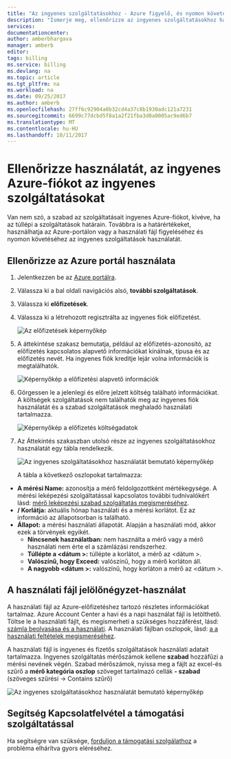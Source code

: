 ```yaml
---
title: "Az ingyenes szolgáltatásokhoz - Azure figyelő, és nyomon követése használata |} Microsoft Docs"
description: "Ismerje meg, ellenőrizze az ingyenes szolgáltatásokhoz használatát. Az Azure portál és a használati csv használ."
services: 
documentationcenter: 
author: amberbhargava
manager: amberb
editor: 
tags: billing
ms.service: billing
ms.devlang: na
ms.topic: article
ms.tgt_pltfrm: na
ms.workload: na
ms.date: 09/25/2017
ms.author: amberb
ms.openlocfilehash: 27ff6c92904a0b32cd4a37c8b1930adc121a7231
ms.sourcegitcommit: 6699c77dcbd5f8a1a2f21fba3d0a0005ac9ed6b7
ms.translationtype: MT
ms.contentlocale: hu-HU
ms.lasthandoff: 10/11/2017
---
```

# <a name="check-usage-of-free-services-included-with-your-azure-free-account"></a>Ellenőrizze használatát, az ingyenes Azure-fiókot az ingyenes szolgáltatásokat 

Van nem szó, a szabad az szolgáltatásait ingyenes Azure-fiókot, kivéve, ha az túllépi a szolgáltatások határain. Továbbra is a határértékeket, használhatja az Azure-portálon vagy a használati fájl figyeléséhez és nyomon követéséhez az ingyenes szolgáltatások használatát. 

## <a name="check-usage-on-the-azure-portal"></a>Ellenőrizze az Azure portál használata

1.  Jelentkezzen be az [Azure portálra]( http://portal.azure.com).

2.  Válassza ki a bal oldali navigációs alsó, **további szolgáltatások**.

3.  Válassza ki **előfizetések**.

4.  Válassza ki a létrehozott regisztrálta az ingyenes fiók előfizetést.

    ![Az előfizetések képernyőkép](./media/billing-check-usage-of-free-services/select-free-account-subscription.png)

5.  A áttekintése szakasz bemutatja, például az előfizetés-azonosító, az előfizetés kapcsolatos alapvető információkat kínálnak, típusa és az előfizetés nevét. Ha ingyenes fiók kreditje lejár volna információk is megtalálhatók.

    ![Képernyőkép a előfizetési alapvető információk](./media/billing-check-usage-of-free-services/subscription-essential-information.png)

6.  Görgessen le a jelenlegi és előre jelzett költség található információkat. A költségek szolgáltatások nem találhatók meg az ingyenes fiók használatát és a szabad szolgáltatások meghaladó használati tartalmazza. 

    ![Képernyőkép a előfizetés költségadatok](./media/billing-check-usage-of-free-services/subscription-cost-information.png)

7.  Az Áttekintés szakaszban utolsó része az ingyenes szolgáltatásokhoz használatát egy tábla rendelkezik. 

    ![Az ingyenes szolgáltatásokhoz használatát bemutató képernyőkép](./media/billing-check-usage-of-free-services/subscription-usage-free-services.png)

    A tábla a következő oszlopokat tartalmazza:

* **A mérési Name:** azonosítja a mérő feldolgozottként mértékegysége. A mérési leképezési szolgáltatással kapcsolatos további tudnivalókért lásd: [mérő leképezési szabad szolgáltatás megismeréséhez](billing-understand-free-service-meter-mapping.md). 
* **/ Korlátja:** aktuális hónap használati és a mérési korlátot. Ez az információ az állapotsorban is található.
* **Állapot:** a mérési használati állapotát. Alapján a használati mód, akkor ezek a törvények egyikét.
  * **Nincsenek használatban:** nem használta a mérő vagy a mérő használati nem érte el a számlázási rendszerhez.
  * **Túllépte a \<dátum >:** túllépte a korlátot, a mérő az \<dátum >.
  * **Valószínű, hogy Exceed:** valószínű, hogy a mérő korláton áll.
  * **A nagyobb \<dátum >:** valószínű, hogy korláton a mérő az \<dátum >.


## <a name="check-usage-through-the-usage-file"></a>A használati fájl jelölőnégyzet-használat

A használati fájl az Azure-előfizetéshez tartozó részletes információkat tartalmaz. Azure Account Center a havi és a napi használat fájl is letölthető. Töltse le a használati fájlt, és megismerheti a szükséges hozzáférést, lásd: [számla beolvasása és a használati](billing-download-azure-invoice-daily-usage-date.md). A használati fájlban oszlopok, lásd: [a a használati feltételek megismeréséhez](billing-understand-your-usage.md). 

A használati fájl is ingyenes és fizetős szolgáltatások használati adatait tartalmazza. Ingyenes szolgáltatás mérőszámok kellene **szabad** hozzáfűzi a mérési nevének végén. Szabad mérőszámok, nyissa meg a fájlt az excel-és szűrő a **mérő kategória oszlop** szöveget tartalmazó cellák **- szabad** (szöveges szűrési &rarr; Contains szűrő)&nbsp;

![Az ingyenes szolgáltatásokhoz használatát bemutató képernyőkép](./media/billing-check-usage-of-free-services/free-services-usage-csv.png)


## <a name="need-help-contact-support"></a>Segítség Kapcsolatfelvétel a támogatási szolgáltatással

Ha segítségre van szüksége, [forduljon a támogatási szolgálathoz](https://portal.azure.com/?#blade/Microsoft_Azure_Support/HelpAndSupportBlade) a probléma elhárítva gyors eléréséhez.
